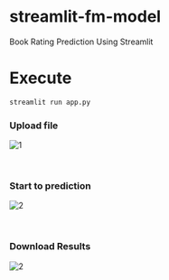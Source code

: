 # streamlit-fm-model
Book Rating Prediction Using Streamlit

# Execute
```bash
streamlit run app.py
```

### Upload file
![1](https://user-images.githubusercontent.com/93419379/234737879-6f6fa7ea-acef-4f47-911f-2306f6c11ba1.gif)

<br>

### Start to prediction
![2](https://user-images.githubusercontent.com/93419379/234737893-741c2950-69bf-44f0-9c2e-0c1139a85a3e.gif)

<br>

### Download Results
![2](https://user-images.githubusercontent.com/93419379/234737891-687e438e-df71-4e1b-b710-7357c48582c1.gif)
